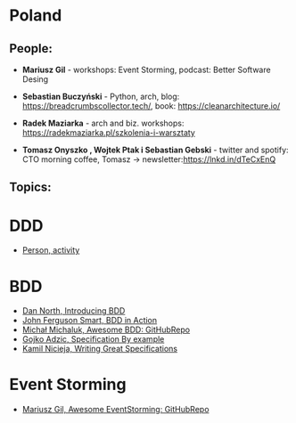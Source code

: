 # Poland

## People:

- <b>Mariusz Gil</b> - workshops: Event Storming, podcast: Better Software Desing

- <b>Sebastian Buczyński</b> - Python, arch, blog: https://breadcrumbscollector.tech/, book: https://cleanarchitecture.io/

- <b>Radek Maziarka</b> - arch and biz. workshops: https://radekmaziarka.pl/szkolenia-i-warsztaty

- <b>Tomasz Onyszko , Wojtek Ptak i Sebastian Gebski</b> - twitter and spotify: CTO morning coffee, Tomasz -> newsletter:https://lnkd.in/dTeCxEnQ  

## Topics:

# DDD
- [Person, activity](link)

# BDD
- [Dan North, Introducing BDD]([https://link-url-here.org](https://dannorth.net/introducing-bdd/))
- [John Ferguson Smart, BDD in Action](https://www.youtube.com/watch?v=hdBxLZ8f82Y)
- [Michał Michaluk, Awesome BDD: GitHubRepo](https://github.com/msz13/Awesome-BDD/blob/main/README.md)
- [Gojko Adzic, Specification By example](https://gojko.net/books/specification-by-example/)
- [Kamil Nicieja, Writing Great Specifications](https://www.manning.com/books/writing-great-specifications)

# Event Storming
- [Mariusz Gil, Awesome EventStorming: GitHubRepo](https://github.com/mariuszgil/awesome-eventstorming)
